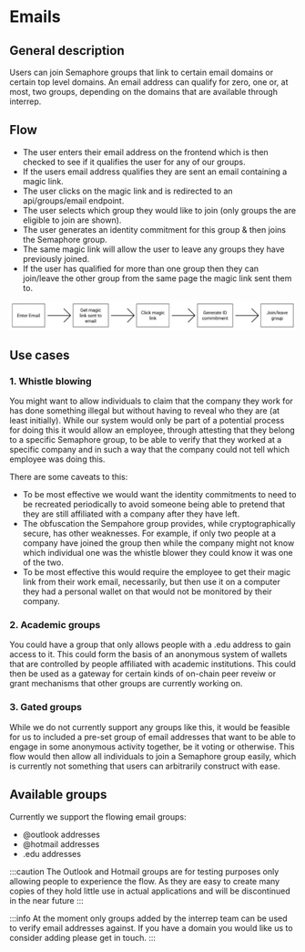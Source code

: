 # Emails

## General description
Users can join Semaphore groups that link to certain email domains or certain top level domains. An email address can qualify for zero, one or, at most, two groups, depending on the domains that are available through interrep. 

## Flow
- The user enters their email address on the frontend which is then checked to see if it qualifies the user for any of our groups.
- If the users email address qualifies they are sent an email containing a magic link.
- The user clicks on the magic link and is redirected to an api/groups/email endpoint.
- The user selects which group they would like to join (only groups the are eligible to join are shown).
- The user generates an identity commitment for this group & then joins the Semaphore group.
- The same magic link will allow the user to leave any groups they have previously joined.
- If the user has qualified for more than one group then they can join/leave the other group from the same page the magic link sent them to.

![test](img/email_flow.png)	
## Use cases
### 1. Whistle blowing
You might want to allow individuals to claim that the company they work for has done something illegal but without having to reveal who they are (at least initially). While our system would only be part of a potential process for doing this it would allow an employee, through attesting that they belong to a specific Semaphore group, to be able to verify that they worked at a specific company and in such a way that the company could not tell which employee was doing this.

There are some caveats to this: 
- To be most effective we would want the identity commitments to need to be recreated periodically to avoid someone being able to pretend that they are still affiliated with a company after they have left.
- The obfuscation the Sempahore group provides, while cryptographically secure, has other weaknesses. For example, if only two people at a company have joined the group then while the company might not know which individual one was the whistle blower they could know it was one of the two.
- To be most effective this would require the employee to get their magic link from their work email, necessarily, but then use it on a computer they had a personal wallet on that would not be monitored by their company.

### 2. Academic groups
You could have a group that only allows people with a .edu address to gain access to it. This could form the basis of an anonymous system of wallets that are controlled by people affiliated with academic institutions. This could then be used as a gateway for certain kinds of on-chain peer reveiw or grant mechanisms that other groups are currently working on. 

### 3. Gated groups
While we do not currently support any groups like this, it would be feasible for us to included a pre-set group of email addresses that want to be able to engage in some anonymous activity together, be it voting or otherwise. This flow would then allow all individuals to join a Semaphore group easily, which is currently not something that users can arbitrarily construct with ease. 

## Available groups

Currently we support the flowing email groups:
- @outlook addresses
- @hotmail addresses
- .edu addresses

:::caution
The Outlook and Hotmail groups are for testing purposes only allowing people to experience the flow. As they are easy to create many copies of they hold little use in actual applications and will be discontinued in the near future
:::

:::info
At the moment only groups added by the interrep team can be used to verify email addresses against. If you have a domain you would like us to consider adding please get in touch.
:::